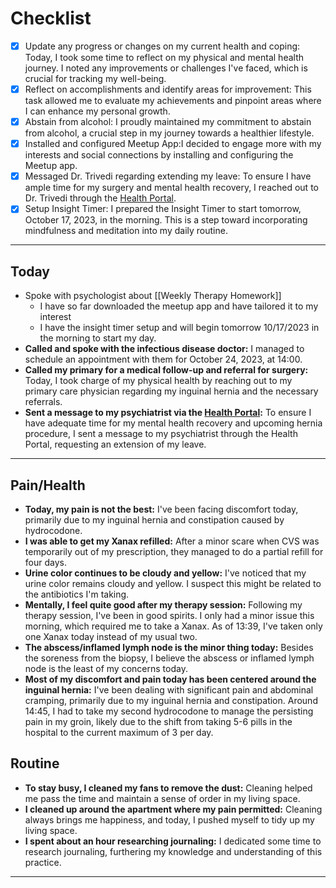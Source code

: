 # Checklist

- [x] Update any progress or changes on my current health and coping: Today, I took some time to reflect on my physical and mental health journey. I noted any improvements or challenges I've faced, which is crucial for tracking my well-being.
- [x] Reflect on accomplishments and identify areas for improvement: This task allowed me to evaluate my achievements and pinpoint areas where I can enhance my personal growth.
- [x] Abstain from alcohol: I proudly maintained my commitment to abstain from alcohol, a crucial step in my journey towards a healthier lifestyle.
- [x] Installed and configured Meetup App:I decided to engage more with my interests and social connections by installing and configuring the Meetup app.
- [x] Messaged Dr. Trivedi regarding extending my leave: To ensure I have ample time for my surgery and mental health recovery, I reached out to Dr. Trivedi through the [Health Portal](https://myhealthrecord.com/Portal/SSO).
- [x] Setup Insight Timer: I prepared the Insight Timer to start tomorrow, October 17, 2023, in the morning. This is a step toward incorporating mindfulness and meditation into my daily routine.

***

## Today

- Spoke with psychologist about [[Weekly Therapy Homework]]
  - I have so far downloaded the meetup app and have tailored it to my interest
  - I have the insight timer setup and will begin tomorrow 10/17/2023 in the morning to start my day.
- **Called and spoke with the infectious disease doctor:** I managed to schedule an appointment with them for October 24, 2023, at 14:00.
- **Called my primary for a medical follow-up and referral for surgery:** Today, I took charge of my physical health by reaching out to my primary care physician regarding my inguinal hernia and the necessary referrals.
- **Sent a message to my psychiatrist via the [Health Portal](https://myhealthrecord.com/Portal/SSO):** To ensure I have adequate time for my mental health recovery and upcoming hernia procedure, I sent a message to my psychiatrist through the Health Portal, requesting an extension of my leave.

***

## Pain/Health

- **Today, my pain is not the best:** I've been facing discomfort today, primarily due to my inguinal hernia and constipation caused by hydrocodone.
- **I was able to get my Xanax refilled:** After a minor scare when CVS was temporarily out of my prescription, they managed to do a partial refill for four days.
- **Urine color continues to be cloudy and yellow:** I've noticed that my urine color remains cloudy and yellow. I suspect this might be related to the antibiotics I'm taking.
- **Mentally, I feel quite good after my therapy session:** Following my therapy session, I've been in good spirits. I only had a minor issue this morning, which required me to take a Xanax. As of 13:39, I've taken only one Xanax today instead of my usual two.
- **The abscess/inflamed lymph node is the minor thing today:** Besides the soreness from the biopsy, I believe the abscess or inflamed lymph node is the least of my concerns today.
- **Most of my discomfort and pain today has been centered around the inguinal hernia:** I've been dealing with significant pain and abdominal cramping, primarily due to my inguinal hernia and constipation. Around 14:45, I had to take my second hydrocodone to manage the persisting pain in my groin, likely due to the shift from taking 5-6 pills in the hospital to the current maximum of 3 per day.

## Routine

- **To stay busy, I cleaned my fans to remove the dust:** Cleaning helped me pass the time and maintain a sense of order in my living space.
- **I cleaned up around the apartment where my pain permitted:** Cleaning always brings me happiness, and today, I pushed myself to tidy up my living space.
- **I spent about an hour researching journaling:** I dedicated some time to research journaling, furthering my knowledge and understanding of this practice.

***
